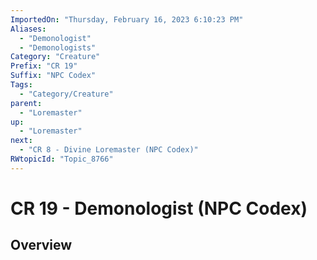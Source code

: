 ```yaml
---
ImportedOn: "Thursday, February 16, 2023 6:10:23 PM"
Aliases:
  - "Demonologist"
  - "Demonologists"
Category: "Creature"
Prefix: "CR 19"
Suffix: "NPC Codex"
Tags:
  - "Category/Creature"
parent:
  - "Loremaster"
up:
  - "Loremaster"
next:
  - "CR 8 - Divine Loremaster (NPC Codex)"
RWtopicId: "Topic_8766"
---
```

# CR 19 - Demonologist (NPC Codex)
## Overview
